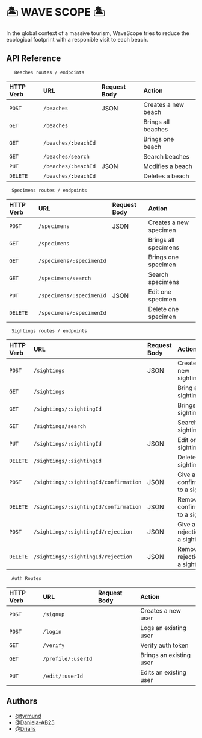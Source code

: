 

# 🏝️ WAVE SCOPE 🏝️

In the global context of a massive tourism, WaveScope tries to reduce the ecological footprint with a responible visit to each beach. 


## API Reference

```http
   Beaches routes / endpoints
```

| HTTP Verb | URL                 | Request Body    |  Action                  |
| :----     | :-------            | :---------------| :---------               |
| `POST`    | `/beaches`          |      JSON       | Creates a new beach      |
| `GET`     | `/beaches`          |                 | Brings all beaches       |
| `GET`     | `/beaches/:beachId` |                 | Brings one beach         |
| `GET`     | `/beaches/search`   |                 | Search beaches           |
| `PUT`     | `/beaches/:beachId` |      JSON       | Modifies a beach         |
| `DELETE`  | `/beaches/:beachId` |                 | Deletes a beach          |



```http
  Specimens routes / endpoints
```

| HTTP Verb | URL                      | Request Body   |  Action                |
| :-------- | :-------                 | :------------- | :---------             |
| `POST`    | `/specimens`             |      JSON      | Creates a new specimen |
| `GET `    | `/specimens`             |                | Brings all specimens   |
| `GET`     | `/specimens/:specimenId` |                | Brings one specimen    |
| `GET`     | `/specimens/search`      |                | Search specimens       |
| `PUT`     | `/specimens/:specimenId` |      JSON      | Edit one specimen      |
| `DELETE`  | `/specimens/:specimenId` |                | Delete one specimen    |



```http
  Sightings routes / endpoints
```

| HTTP Verb | URL                                   | Request Body   |  Action                             |
| :-------- | :-------                              | :------------- | :---------                          |
| `POST`    | `/sightings`                          |      JSON      | Creates a new sighting              |
| `GET `    | `/sightings`                          |                | Bring all sightings                 |
| `GET`     | `/sightings/:sightingId`              |                | Brings one sighting                 |
| `GET`     | `/sightings/search`                   |                | Search sightings                    |
| `PUT`     | `/sightings/:sightingId`              |      JSON      | Edit one sighting                   |
| `DELETE`  | `/sightings/:sightingId`              |                | Delete one sighting                 |
| `POST`    | `/sightings/:sightingId/confirmation` |      JSON      | Give a confirmation to a sighting   |
| `DELETE`  | `/sightings/:sightingId/confirmation` |      JSON      | Remove a confirmation to a sighting |
| `POST`    | `/sightings/:sightingId/rejection`    |      JSON      | Give a rejection to a sighting      |
| `DELETE`  | `/sightings/:sightingId/rejection`    |      JSON      | Remove a rejection to a sighting    |





```http
  Auth Routes
```

| HTTP Verb  | URL                | Request Body |  Action                 |
| :--------  | :-------           | :----------- | :---------              |
| `POST`     | `/signup`          |              | Creates a new user      |
| `POST`     | `/login`           |              | Logs an existing user   |
| `GET`      | `/verify`          |              | Verify auth token       |
| `GET`      | `/profile/:userId` |              | Brings an existing user |
| `PUT`      | `/edit/:userId`    |              | Edits an existing user  |


## Authors

- [@tyrmund](https://www.github.com/tyrmund)
- [@Daniela-AB25](https://www.github.com/Daniela-AB25)
- [@Drialis](https://www.github.com/Drialis)

